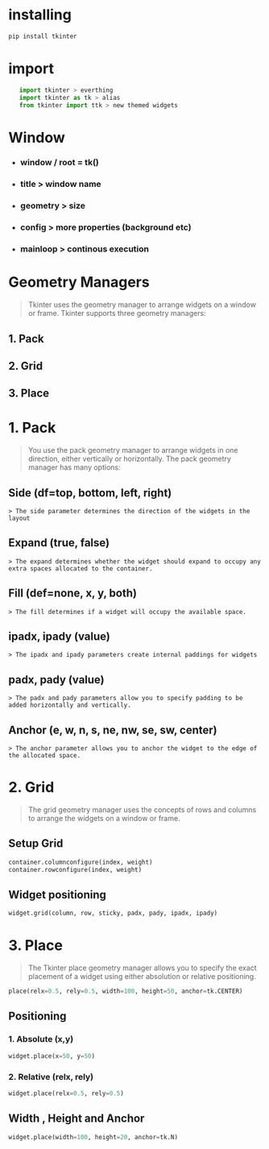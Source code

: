 # installing

```python
pip install tkinter
```

# import

```python
   import tkinter > everthing
   import tkinter as tk > alias
   from tkinter import ttk > new themed widgets
```

# Window

-   ### window / root = tk()
-   ### title > window name
-   ### geometry > size
-   ### config > more properties (background etc)
-   ### mainloop > continous execution

# Geometry Managers

> Tkinter uses the geometry manager to arrange widgets on a window or frame. Tkinter supports three geometry managers:

## 1. Pack

## 2. Grid

## 3. Place

# 1. Pack

> You use the pack geometry manager to arrange widgets in one direction, either vertically or horizontally.
> The pack geometry manager has many options:

## Side (df=top, bottom, left, right)

    > The side parameter determines the direction of the widgets in the layout

## Expand (true, false)

    > The expand determines whether the widget should expand to occupy any extra spaces allocated to the container.

## Fill (def=none, x, y, both)

    > The fill determines if a widget will occupy the available space.

## ipadx, ipady (value)

    > The ipadx and ipady parameters create internal paddings for widgets

## padx, pady (value)

    > The padx and pady parameters allow you to specify padding to be added horizontally and vertically.

## Anchor (e, w, n, s, ne, nw, se, sw, center)

    > The anchor parameter allows you to anchor the widget to the edge of the allocated space.

# 2. Grid

> The grid geometry manager uses the concepts of rows and columns to arrange the widgets on a window or frame.

## Setup Grid

```python tkinter
container.columnconfigure(index, weight)
container.rowconfigure(index, weight)
```

## Widget positioning

```python
widget.grid(column, row, sticky, padx, pady, ipadx, ipady)
```

# 3. Place

> The Tkinter place geometry manager allows you to specify the exact placement of a widget using either absolution or relative positioning.

```python tkinter
place(relx=0.5, rely=0.5, width=100, height=50, anchor=tk.CENTER)
```

## Positioning

### 1. Absolute (x,y)

```python tkinter
widget.place(x=50, y=50)
```

### 2. Relative (relx, rely)

```python tkinter
widget.place(relx=0.5, rely=0.5)
```

## Width , Height and Anchor

```python tkinter
widget.place(width=100, height=20, anchor=tk.N)
```
